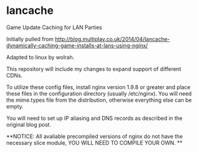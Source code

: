 lancache
========

Game Update Caching for LAN Parties

Initially pulled from http://blog.multiplay.co.uk/2014/04/lancache-dynamically-caching-game-installs-at-lans-using-nginx/

Adapted to linux by wolrah.  

This repository will include my changes to expand support of different CDNs.  

To utilize these config files, install nginx version 1.9.8 or greater and place these files in the configuration directory (usually /etc/nginx).  You will need the mime.types file from the distribution, otherwise everything else can be empty.

You will need to set up IP aliasing and DNS records as described in the original blog post.

**NOTICE: All avaliable precompiled versions of nginx do not have the necessary slice module, YOU WILL NEED TO COMPILE YOUR OWN. **

